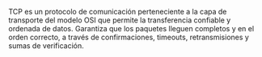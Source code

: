 TCP es un protocolo de comunicación perteneciente a la capa de transporte del modelo OSI que permite la transferencia confiable y ordenada de datos. Garantiza que los paquetes lleguen completos y en el orden correcto, a través de confirmaciones, timeouts, retransmisiones y sumas de verificación.
